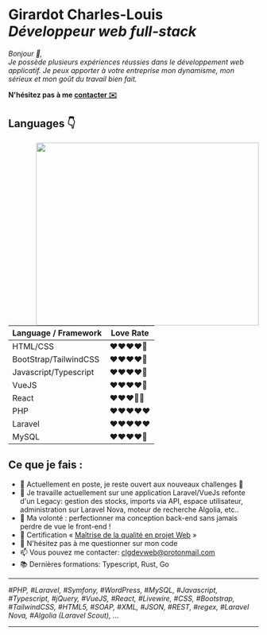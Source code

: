 # Girardot Charles-Louis<br>*Développeur web full-stack*


*Bonjour 👋, <br/>
Je possède plusieurs expériences réussies dans le développement web applicatif. 
Je peux apporter à votre entreprise mon dynamisme, mon sérieux et mon goût du travail bien fait.*<br>

**N'hésitez pas à me [contacter ✉️](mailto:clgdevweb@protonmail.com)**


## Languages :point_down:

<img src="https://clg-dev.fr/img/laravel_vue.png" align="right" width="448" height="368" >

| Language / Framework | Love Rate |
| ------ | ------ |
| HTML/CSS | :heart::heart::heart::heart:🖤 |
| BootStrap/TailwindCSS | :heart::heart::heart::heart:🖤 |
| Javascript/Typescript | :heart::heart::heart::heart:🖤 |
| VueJS | :heart::heart::heart::heart:🖤 |
| React | :heart::heart::heart:🖤🖤 |
| PHP | :heart::heart::heart::heart::heart: |
| Laravel | :heart::heart::heart::heart::heart: |
| MySQL | :heart::heart::heart::heart:🖤 |


## Ce que je fais :

- :blue_car: Actuellement en poste, je reste ouvert aux nouveaux challenges :rocket:
- :construction: Je travaille actuellement sur une application Laravel/VueJs refonte d'un Legacy: gestion des stocks, imports via API, espace utilisateur, administration sur Laravel Nova, moteur de recherche Algolia, etc..
- :green_book: Ma volonté : perfectionner ma conception back-end sans jamais perdre de vue le front-end !
- 😤 Certification « [Maîtrise de la qualité en projet Web](https://directory.opquast.com/fr/certificat/URM9BN/) »
- 💬 N'hésitez pas à me questionner sur mon code
- 📫 Vous pouvez me contacter: clgdevweb@protonmail.com
- 📚 Dernières formations: Typescript, Rust, Go

___

*#PHP, #Laravel, #Symfony, #WordPress, #MySQL, #Javascript, #Typescript, #jQuery, #VueJS, #React, #Livewire, #CSS, #Bootstrap, #TailwindCSS, #HTML5, #SOAP, #XML, #JSON, #REST, #regex, #Laravel Nova, #Algolia (Laravel Scout), ...*
___


